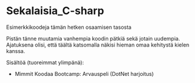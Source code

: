 # Sekalaisia_C-sharp
Esimerkkikoodeja tämän hetken osaamisen tasosta

Pistän tänne muutamia vanhempia koodin pätkiä sekä jotain uudempia. Ajatuksena olisi, että täältä katsomalla näkisi hieman omaa kehitystä kielen kanssa.

Sisältöä (tuoreimmat ylimpänä):
- Mimmit Koodaa Bootcamp: Arvauspeli (DotNet harjoitus)
